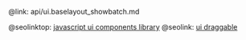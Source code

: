 @link: api/ui.baselayout_showbatch.md

@seolinktop: [javascript ui components library](https://webix.com)
@seolink: [ui draggable](https://webix.com/widget/portlet/)